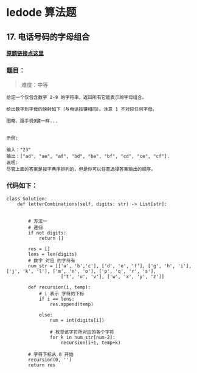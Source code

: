 # ledode 算法题

## 17. 电话号码的字母组合

#### [原题链接点这里](https://leetcode-cn.com/problems/letter-combinations-of-a-phone-number/)


### 题目：
> 难度：中等

    给定一个仅包含数字 2-9 的字符串，返回所有它能表示的字母组合。

    给出数字到字母的映射如下（与电话按键相同）。注意 1 不对应任何字母。
    
    图略，跟手机9键一样...


    示例:

    输入："23"
    输出：["ad", "ae", "af", "bd", "be", "bf", "cd", "ce", "cf"].
    说明:
    尽管上面的答案是按字典序排列的，但是你可以任意选择答案输出的顺序。





### 代码如下：
    
    class Solution:
        def letterCombinations(self, digits: str) -> List[str]:


            # 方法一
            # 递归
            if not digits:
                return []

            res = []
            lens = len(digits)
            # 数字 对应 的字符有
            num_str = [['a', 'b','c'], ['d', 'e', 'f'], ['g', 'h', 'i'], ['j', 'k', 'l'], ['m', 'n', 'o'], ['p', 'q', 'r', 's'], 
                        ['t', 'u', 'v'], ['w', 'x', 'y', 'z']]

            def recursion(i, temp):
                # i 表示 字符的下标
                if i == lens:
                    res.append(temp)
                
                else:
                    num = int(digits[i])
                    
                    # 枚举该字符所对应的各个字符
                    for k in num_str[num-2]:
                        recursion(i+1, temp+k)

            # 字符下标从 0 开始
            recursion(0, '')
            return res

